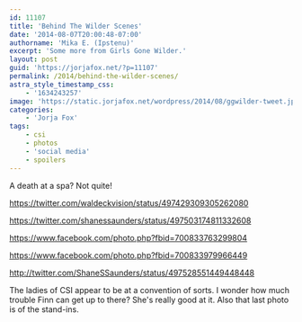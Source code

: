 ```yaml
---
id: 11107
title: 'Behind The Wilder Scenes'
date: '2014-08-07T20:00:48-07:00'
authorname: 'Mika E. (Ipstenu)'
excerpt: 'Some more from Girls Gone Wilder.'
layout: post
guid: 'https://jorjafox.net/?p=11107'
permalink: /2014/behind-the-wilder-scenes/
astra_style_timestamp_css:
    - '1634243257'
image: 'https://static.jorjafox.net/wordpress/2014/08/ggwilder-tweet.jpg'
categories:
    - 'Jorja Fox'
tags:
    - csi
    - photos
    - 'social media'
    - spoilers
---
```


A death at a spa? Not quite!

https://twitter.com/waldeckvision/status/497429309305262080

https://twitter.com/shanessaunders/status/497503174811332608

https://www.facebook.com/photo.php?fbid=700833763299804

https://www.facebook.com/photo.php?fbid=700833979966449

http://twitter.com/ShaneSSaunders/status/497528551449448448

The ladies of CSI appear to be at a convention of sorts. I wonder how much trouble Finn can get up to there? She's really good at it. Also that last photo is of the stand-ins.
